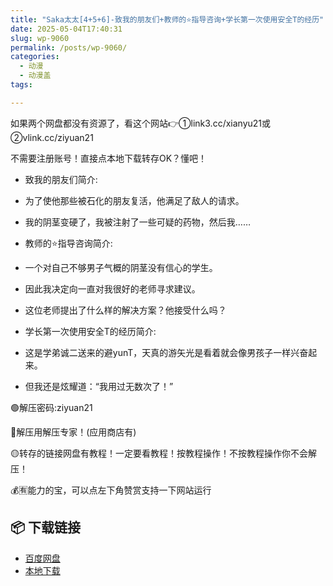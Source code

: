 ```yaml
---
title: "Saka太太[4+5+6]-致我的朋友们+教师的⭐指导咨询+学长第一次使用安全T的经历"
date: 2025-05-04T17:40:31
slug: wp-9060
permalink: /posts/wp-9060/
categories:
  - 动漫
  - 动漫盖
tags:

---
```


如果两个网盘都没有资源了，看这个网站👉①link3.cc/xianyu21或②vlink.cc/ziyuan21

不需要注册账号！直接点本地下载转存OK？懂吧！

*   致我的朋友们简介:
*   为了使他那些被石化的朋友复活，他满足了敌人的请求。
*   我的阴茎变硬了，我被注射了一些可疑的药物，然后我……

*   教师的⭐指导咨询简介:
*   一个对自己不够男子气概的阴茎没有信心的学生。
*   因此我决定向一直对我很好的老师寻求建议。
*   这位老师提出了什么样的解决方案？他接受什么吗？

*   学长第一次使用安全T的经历简介:
*   这是学弟诚二送来的避yunT，天真的游矢光是看着就会像男孩子一样兴奋起来。
*   但我还是炫耀道：“我用过无数次了！”

🟢解压密码:ziyuan21

🔵解压用解压专家！(应用商店有)

🟡转存的链接网盘有教程！一定要看教程！按教程操作！不按教程操作你不会解压！

💰🈶能力的宝，可以点左下角赞赏支持一下网站运行

## 📦 下载链接
- [百度网盘](https://blziyuan21.com/pay-download/9060?key=686e090e1b&down_id=0)
- [本地下载](https://blziyuan21.com/pay-download/9060?key=686e090e1b&down_id=1)

